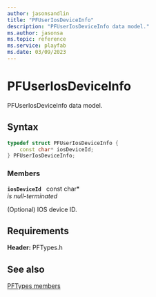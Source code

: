 ```yaml
---
author: jasonsandlin
title: "PFUserIosDeviceInfo"
description: "PFUserIosDeviceInfo data model."
ms.author: jasonsa
ms.topic: reference
ms.service: playfab
ms.date: 03/09/2023
---
```


# PFUserIosDeviceInfo  

PFUserIosDeviceInfo data model.  

## Syntax  
  
```cpp
typedef struct PFUserIosDeviceInfo {  
    const char* iosDeviceId;  
} PFUserIosDeviceInfo;  
```
  
### Members  
  
**`iosDeviceId`** &nbsp; const char*  
*is null-terminated*  
  
(Optional) IOS device ID.
  
  
## Requirements  
  
**Header:** PFTypes.h
  
## See also  
[PFTypes members](../pftypes_members.md)  

  
  
